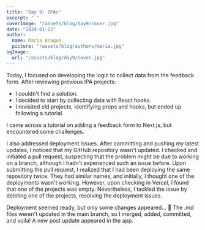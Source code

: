 ```yaml
---
title: "Day 9: IPAs"
excerpt: " "
coverImage: "/assets/blog/day9/cover.jpg"
date: "2024-01-22"
author:
  name: Maria Araque
  picture: "/assets/blog/authors/maria.jpg"
ogImage:
  url: "/assets/blog/day9/cover.jpg"
---
```


Today, I focused on developing the logic to collect data from the feedback form. After reviewing previous IPA projects:

- I couldn't find a solution.
- I decided to start by collecting data with React hooks.
- I revisited old projects, identifying props and hooks, but ended up following a tutorial.

I came across a tutorial on adding a feedback form to Next.js, but encountered some challenges.

I also addressed deployment issues. After committing and pushing my latest updates, I noticed that my GitHub repository wasn't updated. I checked and initiated a pull request, suspecting that the problem might be due to working on a branch, although I hadn't experienced such an issue before. Upon submitting the pull request, I realized that I had been deploying the same repository twice. They had similar names, and initially, I thought one of the deployments wasn't working. However, upon checking in Vercel, I found that one of the projects was empty. Nevertheless, I tackled the issue by deleting one of the projects, resolving the deployment issues.

Deployment seemed ready, but only some changes appeared... 🤔 The .md files weren't updated in the main branch, so I merged, added, committed, and voila! A new post update appeared in the app.